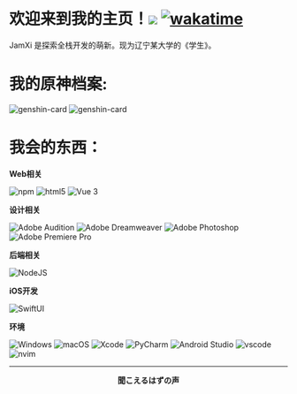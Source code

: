 # 欢迎来到我的主页！![](https://visitor-badge.laobi.icu/badge?page_id=JamXi233.readme) [![wakatime](https://wakatime.com/badge/user/af8fe07e-a3e2-4af0-8a29-11b9073f6854.svg)](https://wakatime.com/@af8fe07e-a3e2-4af0-8a29-11b9073f6854)

JamXi 是探索全栈开发的萌新。现为辽宁某大学的《学生》。

# 我的原神档案:

<img src="https://genshin-card.getloli.com/27/282796368.png" alt="genshin-card" />
<img src="https://genshin-card.getloli.com/17/124931639.png" alt="genshin-card" />

# 我会的东西：

**Web相关**
<p>
  <img alt="npm" src="https://img.shields.io/badge/-NPM-CB3837?style=flat-square&logo=npm&logoColor=white" />
  <img alt="html5" src="https://img.shields.io/badge/-HTML5-E34F26?style=flat-square&logo=html5&logoColor=white" />
  <img alt="Vue 3" src="https://img.shields.io/badge/-Vue-5BA17F?style=flat-square&logo=vue.js&logoColor=white" />
</p>

**设计相关**
<p>
  <img alt="Adobe Audition" src="https://img.shields.io/badge/-Adobe Audition-9999FF?style=flat-square&logo=Adobe Audition&logoColor=white" />
  <img alt="Adobe Dreamweaver" src="https://img.shields.io/badge/-Adobe Dreamweaver-FF61F6?style=flat-square&logo=Adobe Dreamweaver&logoColor=white" />
  <img alt="Adobe Photoshop" src="https://img.shields.io/badge/-Adobe Photoshop-31A8FF?style=flat-square&logo=Adobe Photoshop&logoColor=white" />
  <img alt="Adobe Premiere Pro" src="https://img.shields.io/badge/-Adobe Premiere Pro-9999FF?style=flat-square&logo=Adobe Premiere Pro&logoColor=white" />
</p>

**后端相关**
<p>
  <img alt="NodeJS" src="https://img.shields.io/badge/-NodeJS-43853d?style=flat-square&logo=Node.js&logoColor=white" />
</p>

**iOS开发**
<p>
  <img alt="SwiftUI" src="https://img.shields.io/badge/-SwiftUI-EB543A?style=flat-square&logo=swift&logoColor=white" />
</p>

**环境**
<p>
  <img alt="Windows" src="https://img.shields.io/badge/-Windows-009?style=flat-square&logo=windows&logoColor=white" />
  <img alt="macOS" src="https://img.shields.io/badge/-macOS-333?style=flat-square&logo=apple&logoColor=white" />
  <img alt="Xcode" src="https://img.shields.io/badge/-Xcode-1876e4?style=flat-square&logo=xcode&logoColor=white" />
  <img alt="PyCharm" src="https://img.shields.io/badge/-PyCharm-000000?style=flat-square&logo=PyCharm&logoColor=white" />
  <img alt="Android Studio" src="https://img.shields.io/badge/-Android Studio-3DDC84?style=flat-square&logo=Android Studio&logoColor=white" />
  <img alt="vscode" src="https://img.shields.io/badge/Visual%20Studio%20Code-blue?style=flat-square&logo=visual-studio-code&logoColor=ffffff" />
  <img alt="nvim" src="https://img.shields.io/badge/NeoVim-649047?style=flat-square&logo=neovim&logoColor=ffffff" />
</p>

------------

<p align=center><strong>聞こえるはずの声</strong></p>
